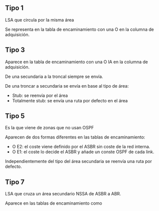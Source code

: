 ## Tipo 1

LSA que circula por la misma área

Se representa en la tabla de encaminamiento con una O en la columna de adquisición.

## Tipo 3

Aparece en la tabla de encaminamiento con una O IA en la columna de adquisición.

De una secundaria a la troncal siempre se envía.

De una troncar a secundaria se envía en base al tipo de área:

- Stub: se reenvía por el área
- Totalmente stub: se envía una ruta por defecto en el área

## Tipo 5

Es la que viene de zonas que no usan OSPF

Aparecen de dos formas diferentes en las tablas de encaminamiento:

- O E2: el coste viene definido por el ASBR sin coste de la red interna.
- O E1: el coste lo decide el ASBR y añade un conste OSPF de cada link.

Independientemente del tipo del área secundaria se reenvía una ruta por defecto.

## Tipo 7

LSA que cruza un área secundario NSSA de ASBR a ABR.

Aparece en las tablas de encaminamiento como 